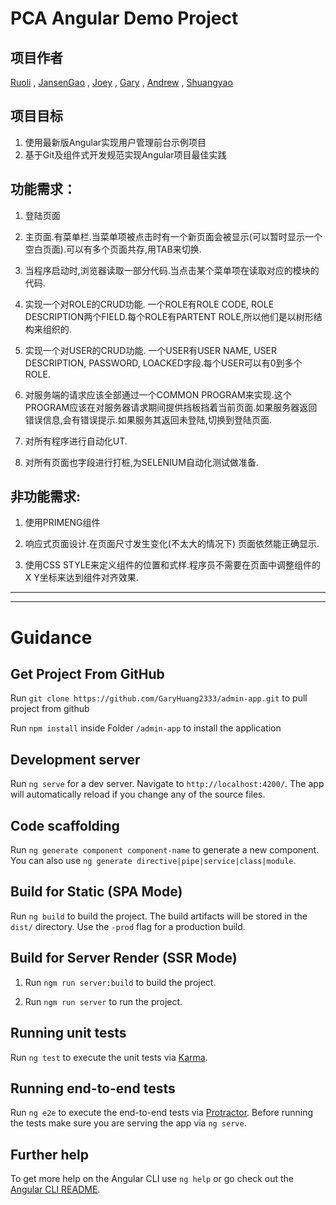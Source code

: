 # PCA Angular Demo Project

## 项目作者
[Ruoli](https://github.com/catkeeper1)
, [JansenGao](https://github.com/JansenGao)
, [Joey](https://github.com/joeyacn)
, [Gary](https://github.com/GaryHuang2333)
, [Andrew](https://github.com/AndrewOYLK)
, [Shuangyao](https://github.com/SayoJi)


## 项目目标
1. 使用最新版Angular实现用户管理前台示例项目
2. 基于Git及组件式开发规范实现Angular项目最佳实践


## 功能需求：

1. 登陆页面

2. 主页面.有菜单栏.当菜单项被点击时有一个新页面会被显示(可以暂时显示一个空白页面).可以有多个页面共存,用TAB来切换.

3. 当程序启动时,浏览器读取一部分代码.当点击某个菜单项在读取对应的模块的代码.

4. 实现一个对ROLE的CRUD功能. 一个ROLE有ROLE CODE, ROLE DESCRIPTION两个FIELD.每个ROLE有PARTENT ROLE,所以他们是以树形结构来组织的.

5. 实现一个对USER的CRUD功能. 一个USER有USER NAME, USER DESCRIPTION, PASSWORD, LOACKED字段.每个USER可以有0到多个ROLE.

6. 对服务端的请求应该全部通过一个COMMON PROGRAM来实现.这个PROGRAM应该在对服务器请求期间提供挡板挡着当前页面.如果服务器返回错误信息,会有错误提示.如果服务其返回未登陆,切换到登陆页面.

7. 对所有程序进行自动化UT.

8. 对所有页面也字段进行打桩,为SELENIUM自动化测试做准备.

 

## 非功能需求:

1. 使用PRIMENG组件

2. 响应式页面设计.在页面尺寸发生变化(不太大的情况下) 页面依然能正确显示.

3. 使用CSS STYLE来定义组件的位置和式样.程序员不需要在页面中调整组件的X Y坐标来达到组件对齐效果.

<hr/><hr/>

# Guidance 

## Get Project From GitHub

Run  `git clone https://github.com/GaryHuang2333/admin-app.git` to pull project from github

Run `npm install` inside Folder `/admin-app` to install the application

## Development server

Run `ng serve` for a dev server. Navigate to `http://localhost:4200/`. The app will automatically reload if you change any of the source files.

## Code scaffolding

Run `ng generate component component-name` to generate a new component. You can also use `ng generate directive|pipe|service|class|module`.

## Build for Static (SPA Mode)

Run `ng build` to build the project. The build artifacts will be stored in the `dist/` directory. Use the `-prod` flag for a production build.

## Build for Server Render (SSR Mode)

1. Run `ngm run server:build` to build the project.

2. Run `ngm run server` to run the project.

## Running unit tests

Run `ng test` to execute the unit tests via [Karma](https://karma-runner.github.io).

## Running end-to-end tests

Run `ng e2e` to execute the end-to-end tests via [Protractor](http://www.protractortest.org/).
Before running the tests make sure you are serving the app via `ng serve`.

## Further help

To get more help on the Angular CLI use `ng help` or go check out the [Angular CLI README](https://github.com/angular/angular-cli/blob/master/README.md).